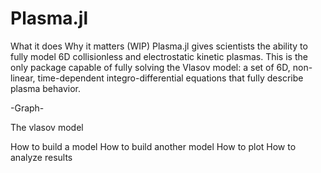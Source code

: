 # Plasma.jl

What it does
Why it matters
(WIP) Plasma.jl gives scientists the ability to fully model 6D collisionless and electrostatic kinetic plasmas. This is the only package capable of fully solving the Vlasov model: a set of 6D, non-linear, time-dependent integro-differential equations that fully describe plasma behavior.

-Graph-

The vlasov model

How to build a model
How to build another model
How to plot
How to analyze results
